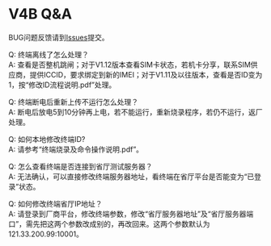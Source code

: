 # V4B Q&A
BUG问题反馈请到[Issues](https://github.com/Simon-Leung/V4B/issues)提交。

Q: 终端离线了怎么处理？  
A: 查看是否整机跳闸；对于V1.12版本查看SIM卡状态，若机卡分享，联系SIM供应商，提供ICCID，要求绑定到新的IMEI；对于V1.11及以往版本，查看是否ID变为1，按“修改ID流程说明.pdf”处理。

Q: 终端断电后重新上传不运行怎么处理？  
A: 断电后放电5到10分钟再上电，若不能运行，重新烧录程序，若仍不运行，返厂处理。

Q: 如何本地修改终端ID?  
A: 请参考“终端烧录及命令操作说明.pdf”。

Q: 怎么查看终端是否连接到省厅测试服务器？  
A: 无法确认，可以直接修改终端服务器地址，看终端在省厅平台是否能变为“已登录”状态。

Q: 如何修改终端省厅IP地址？  
A: 请登录到厂商平台，修改终端参数，修改“省厅服务器地址”及“省厅服务器端口”，需先把这两个参数改成别的，再改回来。这两个参数默认为121.33.200.99:10001。
